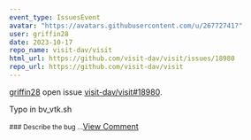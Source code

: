 ```yaml
---
event_type: IssuesEvent
avatar: "https://avatars.githubusercontent.com/u/26772741?"
user: griffin28
date: 2023-10-17
repo_name: visit-dav/visit
html_url: https://github.com/visit-dav/visit/issues/18980
repo_url: https://github.com/visit-dav/visit
---
```


<a href='https://github.com/griffin28' target='_blank'>griffin28</a> open issue <a href='https://github.com/visit-dav/visit/issues/18980' target='_blank'>visit-dav/visit#18980</a>.

<p>Typo in bv_vtk.sh</p><small>### Describe the bug...</small><a href='https://github.com/visit-dav/visit/issues/18980' target='_blank'>View Comment</a>